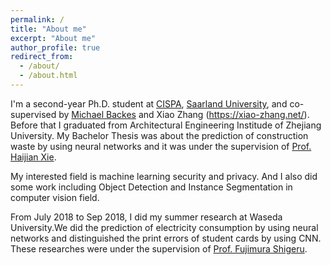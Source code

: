 ```yaml
---
permalink: /
title: "About me"
excerpt: "About me"
author_profile: true
redirect_from: 
  - /about/
  - /about.html
---
```


I'm a second-year Ph.D. student at [CISPA](https://cispa.de/en), [Saarland University](https://www.uni-saarland.de/en/home.html), and co-supervised by [Michael Backes](https://cispa.de/en/about/director-page) and Xiao Zhang (https://xiao-zhang.net/). Before that I graduated from Architectural Engineering Institude of Zhejiang University. My Bachelor Thesis was about the prediction of construction waste by using neural networks and it was under the supervision of [Prof. Haijian Xie](https://person.zju.edu.cn/xiehaijian).

My interested field is machine learning security and privacy. And I also did some work including Object Detection and Instance Segmentation in computer vision field.

From July 2018 to Sep 2018, I did my summer research at Waseda University.We did the prediction of electricity consumption by using neural networks and distinguished the print errors of student cards by using CNN. These researches were under the supervision of [Prof. Fujimura Shigeru](https://www.waseda.jp/fsci/gips/other/2015/07/15/271/).
